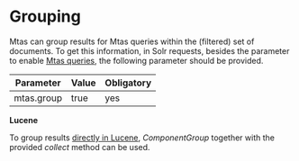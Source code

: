 # Grouping

Mtas can group results for Mtas queries within the (filtered) set of documents. To get this information, in Solr requests, besides the parameter to enable [Mtas queries](search_query.html), the following parameter should be provided.

| Parameter             | Value  | Obligatory  |
|-----------------------|--------|-------------|
| mtas.group            | true   | yes         |

**Lucene**

To group results [directly in Lucene](installation_lucene.html), *ComponentGroup* together with the provided *collect* method can be used.
